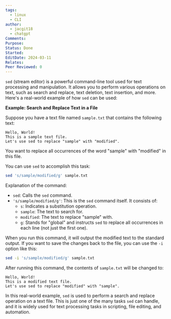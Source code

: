 ```yaml
---
tags:
  - linux
  - CLI
author:
  - jacgit18
  - chatgpt
Comments: 
Purpose: 
Status: Done
Started: 
EditDate: 2024-03-11
Relates: 
Peer Reviewed: 0
---
```

`sed` (stream editor) is a powerful command-line tool used for text processing and manipulation. It allows you to perform various operations on text, such as search and replace, text deletion, text insertion, and more. Here's a real-world example of how `sed` can be used:

**Example: Search and Replace Text in a File**

Suppose you have a text file named `sample.txt` that contains the following text:

```plaintext
Hello, World!
This is a sample text file.
Let's use sed to replace "sample" with "modified".
```

You want to replace all occurrences of the word "sample" with "modified" in this file.

You can use `sed` to accomplish this task:

```bash
sed 's/sample/modified/g' sample.txt
```

Explanation of the command:

- `sed`: Calls the `sed` command.
- `'s/sample/modified/g'`: This is the `sed` command itself. It consists of:
  - `s`: Indicates a substitution operation.
  - `sample`: The text to search for.
  - `modified`: The text to replace "sample" with.
  - `g`: Stands for "global" and instructs `sed` to replace all occurrences in each line (not just the first one).

When you run this command, it will output the modified text to the standard output. If you want to save the changes back to the file, you can use the `-i` option like this:

```bash
sed -i 's/sample/modified/g' sample.txt
```

After running this command, the contents of `sample.txt` will be changed to:

```plaintext
Hello, World!
This is a modified text file.
Let's use sed to replace "modified" with "sample".
```

In this real-world example, `sed` is used to perform a search and replace operation on a text file. This is just one of the many tasks `sed` can handle, and it is widely used for text processing tasks in scripting, file editing, and automation.